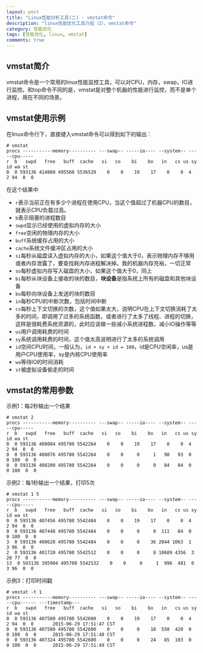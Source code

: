 ```yaml
---
layout: post
title: "Linux性能分析工具(二) - vmstat命令"
description: "linux性能优化工具介绍（2），vmstat命令"
category: 性能优化
tags: [性能优化, linux, vmstat]
comments: true
---
```


## vmstat简介

vmstat命令是一个常用的linux性能监控工具，可以对CPU，内存，swap，IO进行监控。和top命令不同的是，vmstat是对整个机器的性能进行监控，而不是单个进程，用在不同的场景。

## vmstat使用示例

在linux命令行下，直接键入vmstat命令可以得到如下的输出：

	# vmstat 
	procs -----------memory---------- ---swap-- -----io---- --system-- -----cpu-----
	r  b   swpd   free   buff  cache   si   so    bi    bo   in   cs us sy id wa st
	0  0 593136 414880 495560 5536520    0    0    19    17    0    0  4  2 94  0  0

<!-- more -->

在这个结果中

- `r`表示当前正在有多少个进程在使用CPU，当这个值超过了机器CPU的数目，就表示CPU负载过高。
- `b`表示阻塞的进程数目
- `swpd`显示已经使用的虚拟内存的大小
- `free`空闲的物理内存的大小
- `buff`系统缓存占用的大小
- `cache`系统文件缓冲区占用的大小
- `si`每秒从磁盘读入虚拟内存的大小，如果这个值大于0，表示物理内存不够用或者内存泄露了，要查找耗内存进程解决掉。我的机器内存充裕，一切正常
- `so`每秒虚拟内存写入磁盘的大小，如果这个值大于0，同上
- `bi`每秒从块设备上接收的块的数目，**块设备**是指系统上所有的磁盘和其他块设备
- `bo`每秒向块设备上发送的块的数目
- `in`每秒CPU的中断次数，包括时间中断
- `cs`每秒上下文切换的次数，这个值如果太大，说明CPU在上下文切换消耗了太多的时间，即调用了过多的系统函数，或者进行了太多了线程、进程的切换，这样是很耗费系统资源的，此时应该做一些减小系统进程数，减小IO操作等等
- `us`用户调用耗费的时间
- `sy`系统调用耗费的时间，这个值太高说明进行了太多的系统调用
- `id`空间CPU时间，一般认为，`id + sy + id = 100`，id是CPU空闲率，us是用户CPU使用率，sy是内核CPU使用率
- `wa`等待IO的时间消耗
- `st`被虚拟设备偷走的时间

## vmstat的常用参数

示例1：每2秒输出一个结果

	# vmstat 2
	procs -----------memory---------- ---swap-- -----io---- --system-- -----cpu-----
	r  b   swpd   free   buff  cache   si   so    bi    bo   in   cs us sy id wa st
	0  0 593136 408084 495780 5542264    0    0    19    17    0    0  4  2 94  0  0
	0  0 593136 408076 495780 5542264    0    0     0     1   98   93  0  0 100  0  0
	0  0 593136 408200 495780 5542264    0    0     0     0   84   84  0  0 100  0  0

示例2：每1秒输出一个结果，打印5次

	# vmstat 1 5
	procs -----------memory---------- ---swap-- -----io---- --system-- -----cpu-----
	r  b   swpd   free   buff  cache   si   so    bi    bo   in   cs us sy id wa st
	0  0 593136 407456 495780 5542484    0    0    19    17    0    0  4  2 94  0  0
	0  0 593136 407448 495780 5542484    0    0     0     0  111   84  0  0 100  0  0
	3  0 593136 400628 495780 5542484    0    0     0    36 2044 1063  1  3 96  0  0
	2  0 593136 401720 495780 5542512    0    0     0     8 10689 4356  3 20 77  0  0
	13  0 593136 395904 495780 5542532    0    0     0     1  996  481  0  3 96  0  0

示例3：打印时间戳

	# vmstat -t 1
	procs -----------memory---------- ---swap-- -----io---- --system-- -----cpu------ ---timestamp---
	r  b   swpd   free   buff  cache   si   so    bi    bo   in   cs us sy id wa st
	0  0 593136 407580 495780 5542600    0    0    19    17    0    0  4  2 94  0  0       2015-06-29 17:51:47 CST
	0  0 593136 407580 495780 5542600    0    0     0    10  550  420  0  0 100  0  0      2015-06-29 17:51:48 CST
	0  0 593136 407324 495780 5542600    0    0     0    24   85  103  0  0 100  0  0      2015-06-29 17:51:49 CST
